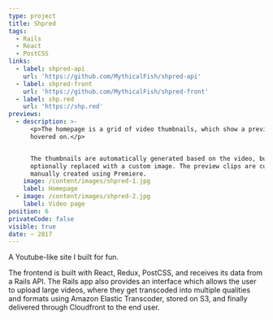 ```yaml
---
type: project
title: Shpred
tags:
  - Rails
  - React
  - PostCSS
links:
  - label: shpred-api
    url: 'https://github.com/MythicalFish/shpred-api'
  - label: shpred-front
    url: 'https://github.com/MythicalFish/shpred-front'
  - label: shp.red
    url: 'https://shp.red'
previews:
  - description: >-
      <p>The homepage is a grid of video thumbnails, which show a preview when
      hovered on.</p>


      The thumbnails are automatically generated based on the video, but can
      optionally replaced with a custom image. The preview clips are currently
      manually created using Premiere.
    image: /content/images/shpred-1.jpg
    label: Homepage
  - image: /content/images/shpred-2.jpg
    label: Video page
position: 6
privateCode: false
visible: true
date: ~ 2017
---
```

A Youtube-like site I built for fun.

The frontend is built with React, Redux, PostCSS, and receives its data from a Rails API. The Rails app also provides an interface which allows the user to upload large videos, where they get transcoded into multiple qualities and formats using Amazon Elastic Transcoder, stored on S3, and finally delivered through Cloudfront to the end user.
